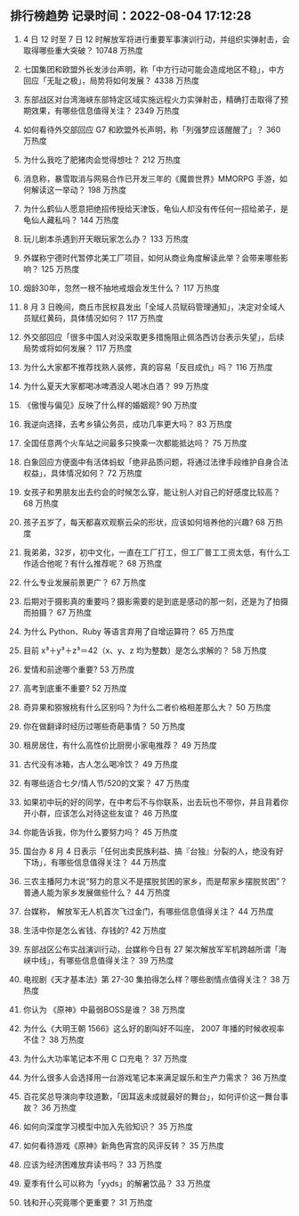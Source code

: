 
## 排行榜趋势 记录时间：2022-08-04 17:12:28
  
  1. 4 日 12 时至 7 日 12 时解放军将进行重要军事演训行动，并组织实弹射击，会取得哪些重大突破？ 10748 万热度
    
  2. 七国集团和欧盟外长发涉台声明，称「中方行动可能会造成地区不稳」，中方回应「无耻之极」，局势将如何发展？ 4338 万热度
    
  3. 东部战区对台湾海峡东部特定区域实施远程火力实弹射击，精确打击取得了预期效果，有哪些信息值得关注？ 2349 万热度
    
  4. 如何看待外交部回应 G7 和欧盟外长声明，称「列强梦应该醒醒了」？ 360 万热度
    
  5. 为什么我吃了肥猪肉会觉得想吐？ 212 万热度
    
  6. 消息称，暴雪取消与网易合作已开发三年的《魔兽世界》MMORPG 手游，如何解读这一举动？ 198 万热度
    
  7. 为什么鹤仙人愿意把绝招传授给天津饭，龟仙人却没有传任何一招给弟子，是龟仙人藏私吗？ 144 万热度
    
  8. 玩儿剧本杀遇到开天眼玩家怎么办？ 133 万热度
    
  9. 外媒称宁德时代暂停北美工厂项目，如何从商业角度解读此举？会带来哪些影响？ 125 万热度
    
  10. 烟龄30年，忽然一根不抽地戒烟会发生什么？ 117 万热度
    
  11. 8 月 3 日晚间，商丘市民权县发出「全域人员赋码管理通知」，决定对全域人员赋红黄码，具体情况如何？ 117 万热度
    
  12. 外交部回应「很多中国人对没采取更多措施阻止佩洛西访台表示失望」，后续局势或将如何发展？ 117 万热度
    
  13. 为什么大家都不推荐找熟人装修，真的容易「反目成仇」吗？ 116 万热度
    
  14. 为什么夏天大家都喝冰啤酒没人喝冰白酒？ 99 万热度
    
  15. 《傲慢与偏见》反映了什么样的婚姻观? 90 万热度
    
  16. 我逆向选择，去考乡镇公务员，成功几率更大吗？ 83 万热度
    
  17. 全国任意两个火车站之间最多只换乘一次都能抵达吗？ 75 万热度
    
  18. 白象回应方便面中有活体蚂蚁「绝非品质问题，将通过法律手段维护自身合法权益」，具体情况如何？ 72 万热度
    
  19. 女孩子和男朋友出去约会的时候怎么穿，能让别人对自己的好感度比较高？ 68 万热度
    
  20. 孩子五岁了，每天都喜欢观察云朵的形状，应该如何培养他的兴趣? 68 万热度
    
  21. 我弟弟，32岁，初中文化，一直在工厂打工，但工厂普工工资太低，有什么工作适合他呢？有什么推荐呢？ 68 万热度
    
  22. 什么专业发展前景更广？ 67 万热度
    
  23. 后期对于摄影真的重要吗？摄影需要的是到底是感动的那一刻，还是为了拍摄而拍摄？ 67 万热度
    
  24. 为什么 Python、Ruby 等语言弃用了自增运算符？ 65 万热度
    
  25. 目前 x³＋y³＋z³＝42（x、y、z 均为整数）是怎么求解的？ 58 万热度
    
  26. 爱情和前途哪个重要? 53 万热度
    
  27. 高考到底重不重要? 52 万热度
    
  28. 奇异果和猕猴桃有什么区别吗？为什么二者价格相差那么大？ 50 万热度
    
  29. 你在做翻译时经历过哪些奇葩事情？ 50 万热度
    
  30. 租房居住，有什么高性价比厨房小家电推荐？ 49 万热度
    
  31. 古代没有冰箱，古人怎么喝冷饮？ 49 万热度
    
  32. 有哪些适合七夕/情人节/520的文案？ 47 万热度
    
  33. 如果初中玩的好的同学，在中考后不与你联系，出去玩也不带你，并且背着你开小群，应该怎么对待这些友谊？ 46 万热度
    
  34. 你能告诉我，你为什么要努力吗？ 45 万热度
    
  35. 国台办 8 月 4 日表示「任何出卖民族利益、搞『台独』分裂的人，绝没有好下场」，有哪些信息值得关注？ 44 万热度
    
  36. 三农主播阿力木说“努力的意义不是摆脱贫困的家乡，而是帮家乡摆脱贫困”？普通人能为家乡发展做些什么？ 44 万热度
    
  37. 台媒称， 解放军无人机首次飞过金门，有哪些信息值得关注？ 44 万热度
    
  38. 生活中你是怎么省钱、存钱的? 42 万热度
    
  39. 东部战区公布实战演训行动，台媒称今日有 27 架次解放军军机跨越所谓「海峡中线」，有哪些信息值得关注？ 39 万热度
    
  40. 电视剧《天才基本法》第 27-30 集拍得怎么样？哪些剧情点值得关注？ 38 万热度
    
  41. 你认为 《原神》中最弱BOSS是谁？ 38 万热度
    
  42. 为什么《大明王朝 1566》这么好的剧叫好不叫座， 2007 年播的时候收视率不佳？ 38 万热度
    
  43. 为什么大功率笔记本不用 C 口充电？ 37 万热度
    
  44. 为什么很多人会选择用一台游戏笔记本来满足娱乐和生产力需求？ 36 万热度
    
  45. 百花奖总导演向李玟道歉，「因耳返未成就最好的舞台」，如何评价这一舞台事故？ 36 万热度
    
  46. 如何向深度学习模型中加入先验知识？ 35 万热度
    
  47. 如何看待游戏《原神》新角色宵宫的风评反转？ 35 万热度
    
  48. 应该为经济困难放弃读书吗？ 33 万热度
    
  49. 夏季有什么可以称为「yyds」的解暑饮品？ 33 万热度
    
  50. 钱和开心究竟哪个更重要？ 31 万热度
    